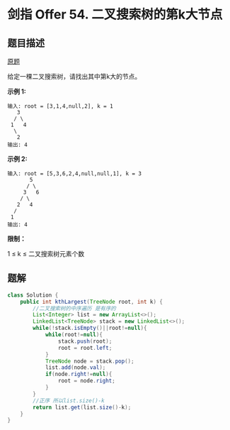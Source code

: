 # 剑指 Offer 54. 二叉搜索树的第k大节点

## 题目描述

[原题](https://leetcode-cn.com/problems/er-cha-sou-suo-shu-de-di-kda-jie-dian-lcof/)

给定一棵二叉搜索树，请找出其中第k大的节点。

**示例 1:**

```text
输入: root = [3,1,4,null,2], k = 1
   3
  / \
 1   4
  \
   2
输出: 4
```

**示例 2:**

```text
输入: root = [5,3,6,2,4,null,null,1], k = 3
       5
      / \
     3   6
    / \
   2   4
  /
 1
输出: 4
```

**限制：**

1 ≤ k ≤ 二叉搜索树元素个数

## 题解

```java
class Solution {
    public int kthLargest(TreeNode root, int k) {
        //二叉搜索树的中序遍历 是有序的
        List<Integer> list = new ArrayList<>();
        LinkedList<TreeNode> stack = new LinkedList<>();
        while(!stack.isEmpty()||root!=null){
            while(root!=null){
                stack.push(root);
                root = root.left;
            }
            TreeNode node = stack.pop();
            list.add(node.val);
            if(node.right!=null){
                root = node.right;
            }
        }
        //正序 所以list.size()-k
        return list.get(list.size()-k);
    }
}
```





